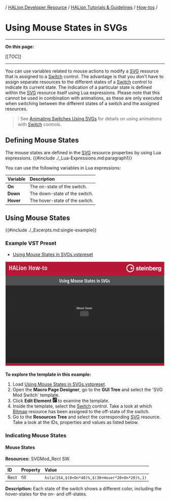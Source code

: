 / [HALion Developer Resource](../../HALion-Developer-Resource.md) / [HALion Tutorials & Guidelines](./HALion-Tutorials-Guidelines.md) / [How-tos](./How-tos.md) /

# Using Mouse States in SVGs

---

**On this page:**

[[_TOC_]]

---

You can use variables related to mouse actions to modify a [SVG](../../HALion-Macro-Page/pages/SVG.md) resource that is assigned to a [Switch](../../HALion-Macro-Page/pages/Switch.md) control. The advantage is that you don't have to assign separate resources to the different states of a [Switch](../../HALion-Macro-Page/pages/Switch.md) control to indicate its current state. The indication of a particular state is defined within the [SVG](../../HALion-Macro-Page/pages/SVG.md) resource itself using Lua expressions. Please note that this cannot be used in combination with animations, as these are only executed when switching between the different states of a switch and the assigned resources.

>&#10069; See [Animating Switches Using SVGs](./Animating-Switches-Using-SVGs.md) for details on using animations with [Switch](../../HALion-Macro-Page/pages/Switch.md) controls.


## Defining Mouse States

The mouse states are defined in the [SVG](../../HALion-Macro-Page/pages/SVG.md) resource properties by using Lua expressions. {{#include ./_Lua-Expressions.md:paragraph1}}

You can use the following variables in Lua expressions:

|Variable|Description|
|:-|:-|
|**On**|The on-state of the switch.|
|**Down**|The down-state of the switch.|
|**Hover**|The hover-state of the switch.|

## Using Mouse States

{{#include ./_Excerpts.md:single-example}}

### Example VST Preset

* [Using Mouse States in SVGs.vstpreset](../vstpresets/Using%20Mouse%20States%20in%20SVGs.vstpreset)

![Using Mouse States in SVGs](../images/Using-Mouse-States-in-SVGs.png)

**To explore the template in this example:**

1. Load [Using Mouse States in SVGs.vstpreset](../vstpresets/Using%20Mouse%20States%20in%20SVGs.vstpreset).
1. Open the **Macro Page Designer**, go to the **GUI Tree** and select the 'SVG Mod Switch' template. 
1. Click **Edit Element** ![Edit Element](../images/EditElement.PNG) to examine the template.
1. Inside the template, select the [Switch](../../HALion-Macro-Page/pages/Switch.md) control. Take a look at which [Bitmap](../../HALion-Macro-Page/pages/Bitmap.md) resource has been assigned to the off-state of the switch.
1. Go to the **Resources Tree** and select the corresponding [SVG](../../HALion-Macro-Page/pages/SVG.md) resource. Take a look at the IDs, properties and values as listed below.

### Indicating Mouse States

#### Mouse States

**Resources:** SVGMod_Rect SW.

|ID|Property|Value|
|:-|:-|:-|
|Rect|fill|``hsla(154,$(0+On*40)%,$(30+Hover*20+On*20)%,1)``|

**Description:** Each state of the switch shows a different color, including the hover-states for the on- and off-states.
